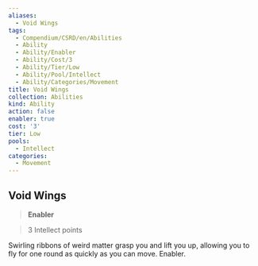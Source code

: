 ```yaml
---
aliases:
  - Void Wings
tags:
  - Compendium/CSRD/en/Abilities
  - Ability
  - Ability/Enabler
  - Ability/Cost/3
  - Ability/Tier/Low
  - Ability/Pool/Intellect
  - Ability/Categories/Movement
title: Void Wings
collection: Abilities
kind: Ability
action: false
enabler: true
cost: '3'
tier: Low
pools:
  - Intellect
categories:
  - Movement
---
```

## Void Wings    
>**Enabler**    
>3 Intellect points  
    
Swirling ribbons of weird matter grasp you and lift you up, allowing you to fly for one round as quickly as you can move. Enabler.